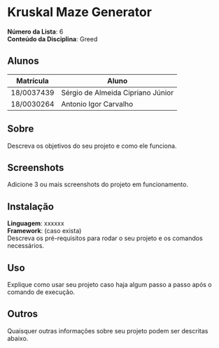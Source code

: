 # Kruskal Maze Generator

**Número da Lista**: 6<br>
**Conteúdo da Disciplina**: Greed<br>

## Alunos

|Matrícula | Aluno |
| -- | -- |
| 18/0037439  |  Sérgio de Almeida Cipriano Júnior |
| 18/0030264  |  Antonio Igor Carvalho |

## Sobre 
Descreva os objetivos do seu projeto e como ele funciona. 

## Screenshots
Adicione 3 ou mais screenshots do projeto em funcionamento.

## Instalação 
**Linguagem**: xxxxxx<br>
**Framework**: (caso exista)<br>
Descreva os pré-requisitos para rodar o seu projeto e os comandos necessários.

## Uso 
Explique como usar seu projeto caso haja algum passo a passo após o comando de execução.

## Outros 
Quaisquer outras informações sobre seu projeto podem ser descritas abaixo.




